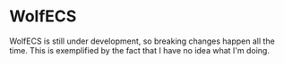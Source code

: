 # WolfECS
WolfECS is still under development, so breaking changes happen all the time. This is exemplified by the fact that I have no idea what I'm doing.
